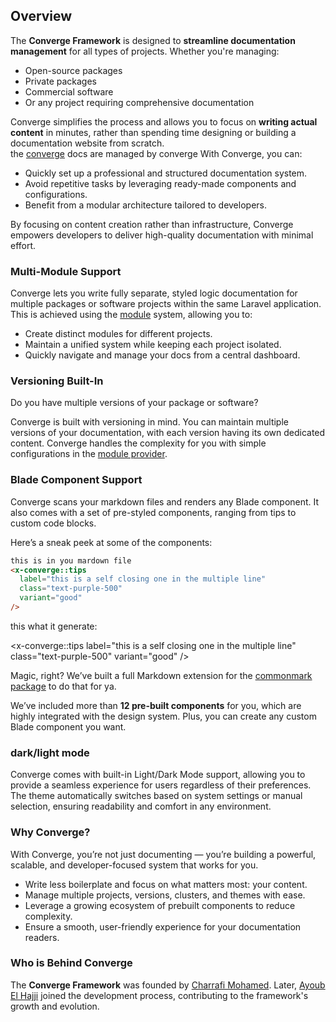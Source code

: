 ## Overview

The **Converge Framework** is designed to **streamline documentation management** for all types of projects. Whether you're managing:

- Open-source packages
- Private packages
- Commercial software
- Or any project requiring comprehensive documentation

Converge simplifies the process and allows you to focus on **writing actual content** in minutes, rather than spending time designing or building a documentation website from scratch.  
the [converge](https://convergephp.com) docs are managed by converge
With Converge, you can:

- Quickly set up a professional and structured documentation system.
- Avoid repetitive tasks by leveraging ready-made components and configurations.
- Benefit from a modular architecture tailored to developers.

By focusing on content creation rather than infrastructure, Converge empowers developers to deliver high-quality documentation with minimal effort.

### Multi-Module Support

Converge lets you write fully separate, styled logic documentation for multiple packages or software projects within the same Laravel application. This is achieved using the [module](/modules) system, allowing you to:

- Create distinct modules for different projects.
- Maintain a unified system while keeping each project isolated.
- Quickly navigate and manage your docs from a central dashboard.

### Versioning Built-In

Do you have multiple versions of your package or software?

Converge is built with versioning in mind. You can maintain multiple versions of your documentation, with each version having its own dedicated content. Converge handles the complexity for you with simple configurations in the [module provider](/modules/module-provider).

### Blade Component Support

Converge scans your markdown files and renders any Blade component. It also comes with a set of pre-styled components, ranging from tips to custom code blocks.

Here’s a sneak peek at some of the components:

```html
this is in you mardown file
<x-converge::tips
  label="this is a self closing one in the multiple line"
  class="text-purple-500"
  variant="good"
/>
```

this what it generate:

<x-converge::tips
label="this is a self closing one in the multiple line"
class="text-purple-500"
variant="good"
/>

Magic, right? We’ve built a full Markdown extension for the [commonmark package](https://commonmark.thephpleague.com/) to do that for ya.

We’ve included more than **12 pre-built components** for you, which are highly integrated with the design system. Plus, you can create any custom Blade component you want.

### dark/light mode

Converge comes with built-in Light/Dark Mode support, allowing you to provide a seamless experience for users regardless of their preferences. The theme automatically switches based on system settings or manual selection, ensuring readability and comfort in any environment.

### Why Converge?

With Converge, you’re not just documenting — you’re building a powerful, scalable, and developer-focused system that works for you.

- Write less boilerplate and focus on what matters most: your content.
- Manage multiple projects, versions, clusters, and themes with ease.
- Leverage a growing ecosystem of prebuilt components to reduce complexity.
- Ensure a smooth, user-friendly experience for your documentation readers.

### Who is Behind Converge

The **Converge Framework** was founded by [Charrafi Mohamed](https://github.com/CharrafiMed). Later, [Ayoub El Hajji](https://github.com/Ayoubhj866) joined the development process, contributing to the framework's growth and evolution.
